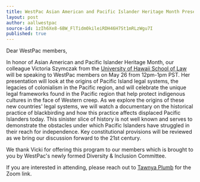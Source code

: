 ```yaml
---
title: WestPac Asian American and Pacific Islander Heritage Month Presentation Wednesday, May 26, 2021
layout: post
author: aallwestpac
source-id: 1zIh6Xe8-6BW_FlTidm0kileiRDH46H7St1mRLzWgu7I
published: true
---
```

Dear WestPac members,

In honor of Asian American and Pacific Islander Heritage Month, our colleague Victoria Szymczak from the [University of Hawaii School of Law](https://www.law.hawaii.edu/) will be speaking to WestPac members on May 26 from 12pm-1pm PST.  Her presentation will look at the origins of Pacific Island legal systems, the legacies of colonialism in the Pacific region, and will celebrate the unique legal frameworks found in the Pacific region that help protect indigenous cultures in the face of Western creep.  As we explore the origins of these new countries' legal systems, we will watch a documentary on the historical practice of blackbirding and how this practice affects displaced Pacific Islanders today.  This sinister slice of history is not well known and serves to demonstrate the obstacles under which Pacific Islanders have struggled in their reach for independence.  Key constitutional provisions will be reviewed as we bring our discussion forward to the 21st century.

We thank Vicki for offering this program to our members which is brought to you by WestPac's newly formed Diversity & Inclusion Committee.

If you are interested in attending, please reach out to [Tawnya Plumb](mailto:tplumb@uwyo.edu) for the Zoom link.

